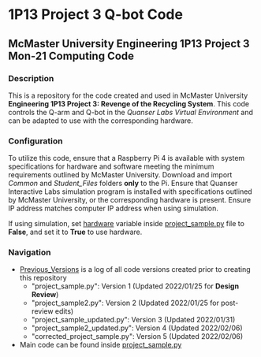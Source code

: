 
# 1P13 Project 3 Q-bot Code

## McMaster University Engineering 1P13 Project 3 Mon&#8209;21 Computing Code

### Description

This is a repository for the code created and used in McMaster University
**Engineering 1P13 Project 3: Revenge of the Recycling System**. This code
controls the Q-arm and Q-bot in the *Quanser Labs Virtual Environment* and can
be adapted to use with the corresponding hardware.

### Configuration

To utilize this code, ensure that a Raspberry Pi 4 is available with system
specifications for hardware and software meeting the minimum requirements
outlined by McMaster University. Download and import _Common_ and
_Student_Files_ folders **only** to the Pi. Ensure that Quanser Interactive
Labs simulation program is installed with specifications outlined by McMaster
University, or the corresponding hardware is present. Ensure IP address matches
computer IP address when using simulation.

If using simulation, set [hardware][1] variable inside [project_sample.py][3] file
to **False**, and set it to **True** to use hardware.

### Navigation

- [Previous_Versions][2] is a log of all code versions created prior to creating this repository
  - "project_sample.py": Version 1 (Updated 2022/01/25 for **Design Review**)
  - "project_sample2.py": Version 2 (Updated 2022/01/25 for post-review edits)
  - "project_sample_updated.py": Version 3 (Updated 2022/01/31)
  - "project_sample2_updated.py": Version 4 (Updated 2022/02/06)
  - "corrected_project_sample.py": Version 5 (Updated 2022/02/06)
- Main code can be found inside [project_sample.py][3]

[1]: https://github.com/MahboobMMonza/McMaster_1P13_P3_Recycling_System_Computing/blob/main/Student_Files/project_sample.py#L10
[2]: https://github.com/MahboobMMonza/McMaster_1P13_P3_Recycling_System_Computing/tree/main/Previous_Versions
[3]: https://github.com/MahboobMMonza/McMaster_1P13_P3_Recycling_System_Computing/blob/main/Student_Files/project_sample.py